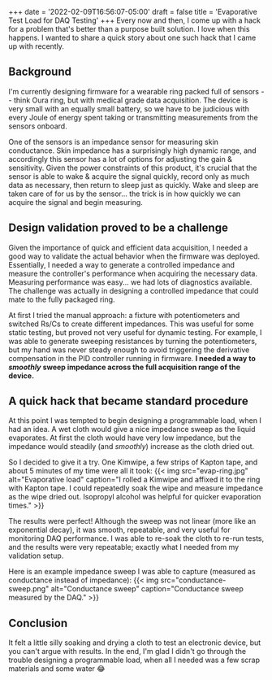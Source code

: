 +++
date = '2022-02-09T16:56:07-05:00'
draft = false
title = 'Evaporative Test Load for DAQ Testing'
+++
Every now and then, I come up with a hack for a problem that's better than a
purpose built solution. I love when this happens. I wanted to share a quick
story about one such hack that I came up with recently.

## Background

I'm currently designing firmware for a wearable ring packed full of sensors --
think Oura ring, but with medical grade data acquisition. The device is very
small with an equally small battery, so we have to be judicious with every
Joule of energy spent taking or transmitting measurements from the sensors
onboard.

One of the sensors is an impedance sensor for measuring skin conductance. Skin
impedance has a surprisingly high dynamic range, and accordingly this sensor
has a lot of options for adjusting the gain & sensitivity. Given the power
constraints of this product, it's crucial that the sensor is able to wake &
acquire the signal quickly, record only as much data as necessary, then return
to sleep just as quickly. Wake and sleep are taken care of for us by the
sensor... the trick is in how quickly we can acquire the signal and begin
measuring.

## Design validation proved to be a challenge

Given the importance of quick and efficient data acquisition, I needed a good
way to validate the actual behavior when the firmware was deployed.
Essentially, I needed a way to generate a controlled impedance and measure the
controller's performance when acquiring the necessary data. Measuring
performance was easy... we had lots of diagnostics available. The challenge was
actually in designing a controlled impedance that could mate to the fully
packaged ring.

At first I tried the manual approach: a fixture with potentiometers and
switched Rs/Cs to create different impedances. This was useful for some static
testing, but proved not very useful for dynamic testing. For example, I was
able to generate sweeping resistances by turning the potentiometers, but my
hand was never steady enough to avoid triggering the derivative compensation in
the PID controller running in firmware. **I needed a way to _smoothly_ sweep
impedance across the full acquisition range of the device.**

## A quick hack that became standard procedure

At this point I was tempted to begin designing a programmable load, when I had
an idea. A wet cloth would give a nice impedance sweep as the liquid
evaporates. At first the cloth would have very low impedance, but the impedance
would steadily (and _smoothly_) increase as the cloth dried out.

So I decided to give it a try. One Kimwipe, a few strips of Kapton tape, and
about 5 minutes of my time were all it took:
{{< img src="evap-ring.jpg" alt="Evaporative load" caption="I rolled a Kimwipe and affixed it to the ring with Kapton tape. I could repeatedly soak the wipe and measure impedance as the wipe dried out. Isopropyl alcohol was helpful for quicker evaporation times." >}}

The results were perfect! Although the sweep was not linear (more like an
exponential decay), it was smooth, repeatable, and very useful for monitoring
DAQ performance. I was able to re-soak the cloth to re-run tests, and the
results were very repeatable; exactly what I needed from my validation setup.

Here is an example impedance sweep I was able to capture (measured as
conductance instead of impedance):
{{< img src="conductance-sweep.png" alt="Conductance sweep" caption="Conductance sweep measured by the DAQ." >}}

## Conclusion

It felt a little silly soaking and drying a cloth to test an electronic device,
but you can't argue with results. In the end, I'm glad I didn't go through the
trouble designing a programmable load, when all I needed was a few scrap
materials and some water 😂
